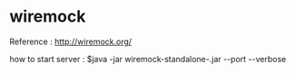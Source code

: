 # wiremock
Reference : http://wiremock.org/

how to start server : $java -jar wiremock-standalone-<version>.jar  --port <prot number> --verbose
